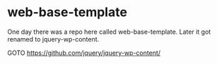 web-base-template
=================

One day there was a repo here called web-base-template. Later it got renamed to jquery-wp-content.

GOTO https://github.com/jquery/jquery-wp-content/
